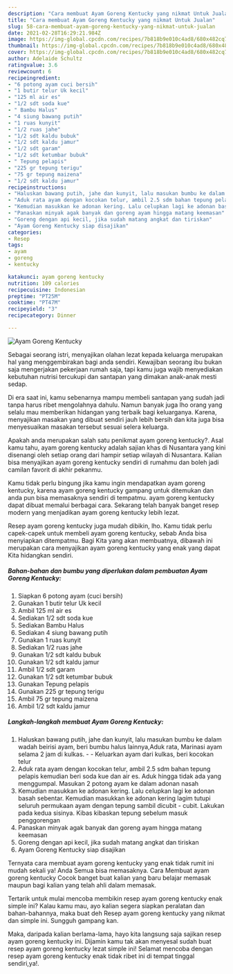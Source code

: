 ```yaml
---
description: "Cara membuat Ayam Goreng Kentucky yang nikmat Untuk Jualan"
title: "Cara membuat Ayam Goreng Kentucky yang nikmat Untuk Jualan"
slug: 58-cara-membuat-ayam-goreng-kentucky-yang-nikmat-untuk-jualan
date: 2021-02-28T16:29:21.984Z
image: https://img-global.cpcdn.com/recipes/7b818b9e010c4ad8/680x482cq70/ayam-goreng-kentucky-foto-resep-utama.jpg
thumbnail: https://img-global.cpcdn.com/recipes/7b818b9e010c4ad8/680x482cq70/ayam-goreng-kentucky-foto-resep-utama.jpg
cover: https://img-global.cpcdn.com/recipes/7b818b9e010c4ad8/680x482cq70/ayam-goreng-kentucky-foto-resep-utama.jpg
author: Adelaide Schultz
ratingvalue: 3.6
reviewcount: 6
recipeingredient:
- "6 potong ayam cuci bersih"
- "1 butir telur Uk kecil"
- "125 ml air es"
- "1/2 sdt soda kue"
- " Bambu Halus"
- "4 siung bawang putih"
- "1 ruas kunyit"
- "1/2 ruas jahe"
- "1/2 sdt kaldu bubuk"
- "1/2 sdt kaldu jamur"
- "1/2 sdt garam"
- "1/2 sdt ketumbar bubuk"
- " Tepung pelapis"
- "225 gr tepung terigu"
- "75 gr tepung maizena"
- "1/2 sdt kaldu jamur"
recipeinstructions:
- "Haluskan bawang putih, jahe dan kunyit, lalu masukan bumbu ke dalam wadah beirisi ayam, beri bumbu halus lainnya,Aduk rata, Marinasi ayam selama 2 jam di kulkas.   Keluarkan ayam dari kulkas, beri kocokan telur"
- "Aduk rata ayam dengan kocokan telur, ambil 2.5 sdm bahan tepung pelapis kemudian beri soda kue dan air es. Aduk hingga tidak ada yang menggumpal. Masukan 2 potong ayam ke dalam adonan nasah"
- "Kemudian masukkan ke adonan kering. Lalu celupkan lagi ke adonan basah sebentar. Kemudian masukkan ke adonan kering lagim tutupi seluruh permukaan ayam dengan tepung sambil dicubit - cubit. Lakukan pada kedua sisinya. Kibas kibaskan tepung sebelum masuk penggorengan"
- "Panaskan minyak agak banyak dan goreng ayam hingga matang keemasan"
- "Goreng dengan api kecil, jika sudah matang angkat dan tiriskan"
- "Ayam Goreng Kentucky siap disajikan"
categories:
- Resep
tags:
- ayam
- goreng
- kentucky

katakunci: ayam goreng kentucky 
nutrition: 109 calories
recipecuisine: Indonesian
preptime: "PT25M"
cooktime: "PT47M"
recipeyield: "3"
recipecategory: Dinner

---
```



![Ayam Goreng Kentucky](https://img-global.cpcdn.com/recipes/7b818b9e010c4ad8/680x482cq70/ayam-goreng-kentucky-foto-resep-utama.jpg)

Sebagai seorang istri, menyajikan olahan lezat kepada keluarga merupakan hal yang menggembirakan bagi anda sendiri. Kewajiban seorang ibu bukan saja mengerjakan pekerjaan rumah saja, tapi kamu juga wajib menyediakan kebutuhan nutrisi tercukupi dan santapan yang dimakan anak-anak mesti sedap.

Di era  saat ini, kamu sebenarnya mampu membeli santapan yang sudah jadi tanpa harus ribet mengolahnya dahulu. Namun banyak juga lho orang yang selalu mau memberikan hidangan yang terbaik bagi keluarganya. Karena, menyajikan masakan yang dibuat sendiri jauh lebih bersih dan kita juga bisa menyesuaikan masakan tersebut sesuai selera keluarga. 



Apakah anda merupakan salah satu penikmat ayam goreng kentucky?. Asal kamu tahu, ayam goreng kentucky adalah sajian khas di Nusantara yang kini disenangi oleh setiap orang dari hampir setiap wilayah di Nusantara. Kalian bisa menyajikan ayam goreng kentucky sendiri di rumahmu dan boleh jadi camilan favorit di akhir pekanmu.

Kamu tidak perlu bingung jika kamu ingin mendapatkan ayam goreng kentucky, karena ayam goreng kentucky gampang untuk ditemukan dan anda pun bisa memasaknya sendiri di tempatmu. ayam goreng kentucky dapat dibuat memalui berbagai cara. Sekarang telah banyak banget resep modern yang menjadikan ayam goreng kentucky lebih lezat.

Resep ayam goreng kentucky juga mudah dibikin, lho. Kamu tidak perlu capek-capek untuk membeli ayam goreng kentucky, sebab Anda bisa menyiapkan ditempatmu. Bagi Kita yang akan membuatnya, dibawah ini merupakan cara menyajikan ayam goreng kentucky yang enak yang dapat Kita hidangkan sendiri.

<!--inarticleads1-->

##### Bahan-bahan dan bumbu yang diperlukan dalam pembuatan Ayam Goreng Kentucky:

1. Siapkan 6 potong ayam (cuci bersih)
1. Gunakan 1 butir telur Uk kecil
1. Ambil 125 ml air es
1. Sediakan 1/2 sdt soda kue
1. Sediakan  Bambu Halus
1. Sediakan 4 siung bawang putih
1. Gunakan 1 ruas kunyit
1. Sediakan 1/2 ruas jahe
1. Gunakan 1/2 sdt kaldu bubuk
1. Gunakan 1/2 sdt kaldu jamur
1. Ambil 1/2 sdt garam
1. Gunakan 1/2 sdt ketumbar bubuk
1. Gunakan  Tepung pelapis
1. Gunakan 225 gr tepung terigu
1. Ambil 75 gr tepung maizena
1. Ambil 1/2 sdt kaldu jamur




<!--inarticleads2-->

##### Langkah-langkah membuat Ayam Goreng Kentucky:

1. Haluskan bawang putih, jahe dan kunyit, lalu masukan bumbu ke dalam wadah beirisi ayam, beri bumbu halus lainnya,Aduk rata, Marinasi ayam selama 2 jam di kulkas.  -  - Keluarkan ayam dari kulkas, beri kocokan telur
1. Aduk rata ayam dengan kocokan telur, ambil 2.5 sdm bahan tepung pelapis kemudian beri soda kue dan air es. Aduk hingga tidak ada yang menggumpal. Masukan 2 potong ayam ke dalam adonan nasah
1. Kemudian masukkan ke adonan kering. Lalu celupkan lagi ke adonan basah sebentar. Kemudian masukkan ke adonan kering lagim tutupi seluruh permukaan ayam dengan tepung sambil dicubit - cubit. Lakukan pada kedua sisinya. Kibas kibaskan tepung sebelum masuk penggorengan
1. Panaskan minyak agak banyak dan goreng ayam hingga matang keemasan
1. Goreng dengan api kecil, jika sudah matang angkat dan tiriskan
1. Ayam Goreng Kentucky siap disajikan




Ternyata cara membuat ayam goreng kentucky yang enak tidak rumit ini mudah sekali ya! Anda Semua bisa memasaknya. Cara Membuat ayam goreng kentucky Cocok banget buat kalian yang baru belajar memasak maupun bagi kalian yang telah ahli dalam memasak.

Tertarik untuk mulai mencoba membikin resep ayam goreng kentucky enak simple ini? Kalau kamu mau, ayo kalian segera siapkan peralatan dan bahan-bahannya, maka buat deh Resep ayam goreng kentucky yang nikmat dan simple ini. Sungguh gampang kan. 

Maka, daripada kalian berlama-lama, hayo kita langsung saja sajikan resep ayam goreng kentucky ini. Dijamin kamu tak akan menyesal sudah buat resep ayam goreng kentucky lezat simple ini! Selamat mencoba dengan resep ayam goreng kentucky enak tidak ribet ini di tempat tinggal sendiri,ya!.

